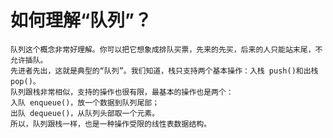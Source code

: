 # 如何理解“队列”？
    队列这个概念非常好理解。你可以把它想象成排队买票，先来的先买，后来的人只能站末尾，不允许插队。
    先进者先出，这就是典型的“队列”。我们知道，栈只支持两个基本操作：入栈 push()和出栈 pop()。
    队列跟栈非常相似，支持的操作也很有限，最基本的操作也是两个：
    入队 enqueue()，放一个数据到队列尾部；
    出队 dequeue()，从队列头部取一个元素。
    所以，队列跟栈一样，也是一种操作受限的线性表数据结构。
